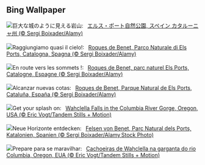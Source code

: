 ## Bing Wallpaper
![](https://www.bing.com/th?id=OHR.TarragonaSpain_JA-JP1624420185_UHD.jpg&w=1000)巨大な城のように見える岩山:&nbsp;&ensp;[エルス・ポート自然公園, スペイン カタルーニャ州 (© Sergi Boixader/Alamy)](https://www.bing.com/th?id=OHR.TarragonaSpain_JA-JP1624420185_UHD.jpg)
<br><br/>
![](https://www.bing.com/th?id=OHR.TarragonaSpain_IT-IT1704210976_UHD.jpg&w=1000)Raggiungiamo quasi il cielo!:&nbsp;&ensp;[Roques de Benet, Parco Naturale di Els Ports, Catalogna, Spagna (© Sergi Boixader/Alamy)](https://www.bing.com/th?id=OHR.TarragonaSpain_IT-IT1704210976_UHD.jpg)
<br><br/>
![](https://www.bing.com/th?id=OHR.TarragonaSpain_FR-FR7145786425_UHD.jpg&w=1000)En route vers les sommets !:&nbsp;&ensp;[Roques de Benet, parc naturel Els Ports, Catalogne, Espagne (© Sergi Boixader/Alamy)](https://www.bing.com/th?id=OHR.TarragonaSpain_FR-FR7145786425_UHD.jpg)
<br><br/>
![](https://www.bing.com/th?id=OHR.TarragonaSpain_ES-ES7042057551_UHD.jpg&w=1000)Alcanzar nuevas cotas:&nbsp;&ensp;[Roques de Benet, Parque Natural de Els Ports, Cataluña, España (© Sergi Boixader/Alamy)](https://www.bing.com/th?id=OHR.TarragonaSpain_ES-ES7042057551_UHD.jpg)
<br><br/>
![](https://www.bing.com/th?id=OHR.WahclellaFalls_EN-GB8488291917_UHD.jpg&w=1000)Get your splash on:&nbsp;&ensp;[Wahclella Falls in the Columbia River Gorge, Oregon, USA (© Eric Vogt/Tandem Stills + Motion)](https://www.bing.com/th?id=OHR.WahclellaFalls_EN-GB8488291917_UHD.jpg)
<br><br/>
![](https://www.bing.com/th?id=OHR.TarragonaSpain_DE-DE8015147907_UHD.jpg&w=1000)Neue Horizonte entdecken:&nbsp;&ensp;[Felsen von Benet, Parc Natural dels Ports, Katalonien, Spanien (© Sergi Boixader/Alamy Stock Photo)](https://www.bing.com/th?id=OHR.TarragonaSpain_DE-DE8015147907_UHD.jpg)
<br><br/>
![](https://www.bing.com/th?id=OHR.WahclellaFalls_PT-BR3300718426_UHD.jpg&w=1000)Prepare para se maravilhar:&nbsp;&ensp;[Cachoeiras de Wahclella na garganta do rio Columbia, Oregon, EUA (© Eric Vogt/Tandem Stills + Motion)](https://www.bing.com/th?id=OHR.WahclellaFalls_PT-BR3300718426_UHD.jpg)
<br><br/>
